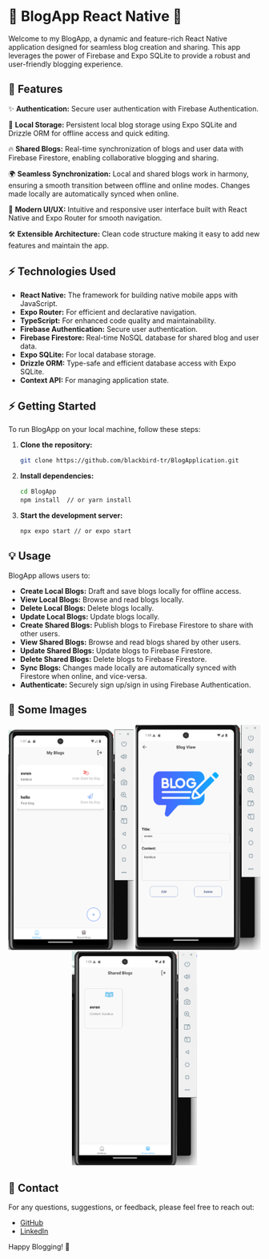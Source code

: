 # 🌟 BlogApp React Native 🌟

Welcome to my BlogApp, a dynamic and feature-rich React Native application designed for seamless blog creation and sharing.  This app leverages the power of Firebase and Expo SQLite to provide a robust and user-friendly blogging experience.

## 📱 Features

✨  **Authentication:** Secure user authentication with Firebase Authentication.

🚀  **Local Storage:** Persistent local blog storage using Expo SQLite and Drizzle ORM for offline access and quick editing.

🔥  **Shared Blogs:** Real-time synchronization of blogs and user data with Firebase Firestore, enabling collaborative blogging and sharing.

🌍  **Seamless Synchronization:** Local and shared blogs work in harmony, ensuring a smooth transition between offline and online modes. Changes made locally are automatically synced when online.

🌈  **Modern UI/UX:** Intuitive and responsive user interface built with React Native and Expo Router for smooth navigation.

🛠️  **Extensible Architecture:**  Clean code structure making it easy to add new features and maintain the app.

## ⚡️ Technologies Used

*   **React Native:** The framework for building native mobile apps with JavaScript.
*   **Expo Router:**  For efficient and declarative navigation.
*   **TypeScript:**  For enhanced code quality and maintainability.
*   **Firebase Authentication:** Secure user authentication.
*   **Firebase Firestore:** Real-time NoSQL database for shared blog and user data.
*   **Expo SQLite:**  For local database storage.
*   **Drizzle ORM:**  Type-safe and efficient database access with Expo SQLite.
*   **Context API:**  For managing application state.

## ⚡️ Getting Started

To run BlogApp on your local machine, follow these steps:

1.  **Clone the repository:**

    ```bash
    git clone https://github.com/blackbird-tr/BlogApplication.git  
    ```

2.  **Install dependencies:**

    ```bash
    cd BlogApp
    npm install  // or yarn install
    ``` 
3.  **Start the development server:**

    ```bash
    npx expo start // or expo start
    ```

## 💡 Usage

BlogApp allows users to:

*   **Create Local Blogs:** Draft and save blogs locally for offline access.
*   **View Local Blogs:** Browse and read blogs locally.
*   **Delete Local Blogs:** Delete blogs locally.
*   **Update Local Blogs:** Update blogs locally.
*   **Create Shared Blogs:** Publish blogs to Firebase Firestore to share with other users.
*   **View Shared Blogs:** Browse and read blogs shared by other users.
*   **Update Shared Blogs:** Update blogs to Firebase Firestore.
*   **Delete Shared Blogs:** Delete blogs to Firebase Firestore.
*   **Sync Blogs:** Changes made locally are automatically synced with Firestore when online, and vice-versa.
*   **Authenticate:** Securely sign up/sign in using Firebase Authentication.

## 🔄 Some Images

<p align="center">
  <img src="./assets/images/home.png"  width="250" />
  <img src="./assets/images/edit.png" width="250" /> 
  <img src="./assets/images/shared.png" width="250" />
</p>

## 🎉 Contact

For any questions, suggestions, or feedback, please feel free to reach out:

*   [GitHub](https://github.com/blackbird-tr)
*   [LinkedIn](www.linkedin.com/in/evren-blackbird-0a4601264)


Happy Blogging! 🚀
